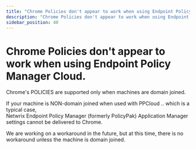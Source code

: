```yaml
---
title: "Chrome Policies don't appear to work when using Endpoint Policy Manager Cloud."
description: "Chrome Policies don't appear to work when using Endpoint Policy Manager Cloud."
sidebar_position: 40
---
```


# Chrome Policies don't appear to work when using Endpoint Policy Manager Cloud.

Chrome's POLICIES are supported only when machines are domain joined.

If your machine is NON-domain joined when used with PPCloud .. which is a typical case,  
Netwrix Endpoint Policy Manager (formerly PolicyPak) Application Manager settings cannot be
delivered to Chrome.

We are working on a workaround in the future, but at this time, there is no workaround unless the
machine is domain joined.
